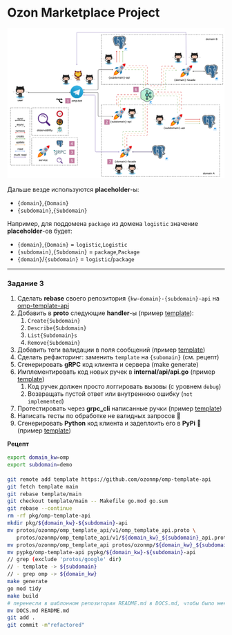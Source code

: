 # Ozon Marketplace Project

![schema](images/schema.png)

Дальше везде используются **placeholder**-ы:

- `{domain}`,`{Domain}`
- `{subdomain}`,`{Subdomain}`

Например, для поддомена `package` из домена `logistic` значение **placeholder**-ов будет:

- `{domain}`,`{Domain}` = `logistic`,`Logistic`
- `{subdomain}`,`{Subdomain}` = `package`,`Package`
- `{domain}`/`{subdomain}` = `logistic`/`package`

---

### Задание 3

1. Сделать **rebase** своего репозитория `{kw-domain}-{subdomain}-api` на [omp-template-api](https://github.com/ozonmp/omp-template-api)
3. Добавить в **proto** следующие **handler**-ы (пример [template](https://github.com/ozonmp/omp-template-api/blob/be1223fb1d1c9751b0d9db1d6e2dfff6ba4c9316/protos/ozonmp/omp_template_api/v1/omp_template_api.proto)):
   1. `Create{Subdomain}`
   2. `Describe{Subdomain}`
   3. `List{Subdomain}s`
   4. `Remove{Subdomain}`
4. Добавить теги валидации в поля сообщений (пример [template](https://github.com/ozonmp/omp-template-api/blob/be1223fb1d1c9751b0d9db1d6e2dfff6ba4c9316/protos/ozonmp/omp_template_api/v1/omp_template_api.proto#L28))
5. Сделать рефакторинг: заменить `template` на `{subomain}` (см. рецепт)
6. Сгенерировать **gRPC** код клиента и сервера (make generate)
7. Имплементировать код новых ручек в **internal/api/api.go** (пример [template](https://github.com/ozonmp/omp-template-api/blob/be1223fb1d1c9751b0d9db1d6e2dfff6ba4c9316/internal/api/api.go#L34))
   1. Код ручек должен просто логгировать вызовы (с уровнем `debug`)
   2. Возвращать пустой ответ или внутреннюю ошибку (`not implemented`)
8. Протестировать через **grpc_cli** написанные ручки (пример [template](https://github.com/ozonmp/omp-template-api/blob/main/DOCS.md#grpc))
9. Написать тесты по обработке не валидных запросов :gem:
10. Сгенерировать **Python** код клиента и задеплоить его в **PyPi** :gem: (пример [template](https://github.com/ozonmp/omp-template-api/blob/main/DOCS.md#python-client))


**Рецепт**

```sh
export domain_kw=omp
export subdomain=demo

git remote add template https://github.com/ozonmp/omp-template-api
git fetch template main
git rebase template/main
git checkout template/main -- Makefile go.mod go.sum
git rebase --continue
rm -rf pkg/omp-template-api
mkdir pkg/${domain_kw}-${subdomain}-api
mv protos/ozonmp/omp_template_api/v1/omp_template_api.proto \
   protos/ozonmp/omp_template_api/v1/${domain_kw}_${subdomain}_api.proto
mv protos/ozonmp/omp_template_api protos/ozonmp/${domain_kw}_${subdomain}_api
mv pypkg/omp-template-api pypkg/${domain_kw}-${subdomain}-api
// grep (exclude 'protos/google' dir)
// - template -> ${subdomain}
// - grep omp -> ${domain_kw}
make generate
go mod tidy
make build
# перенесли в шаблонном репозитории README.md в DOCS.md, чтобы было меньше коонфликтов при rebase
mv DOCS.md README.md
git add .
git commit -m"refactored"
```
